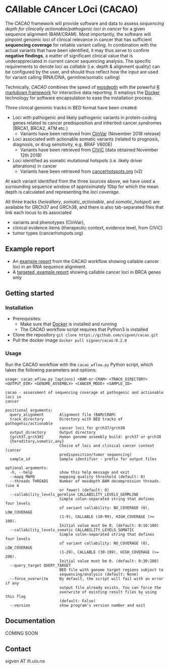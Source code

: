 # *CA*llable *CA*ncer L*O*ci (CACAO)

The *CACAO* framework will provide software and data to assess *sequencing depth for clinically actionable/pathogenic loci in cancer* for a given sequence alignment (BAM/CRAM). Most importantly, the software will pinpoint genomic loci of clinical relevance in cancer that has sufficient **sequencing coverage** for reliable variant calling. In combination with the actual variants that have been identified, it may thus serve to confirm **negative findings**, a matter of significant clinical value that is underappreciated in current cancer sequencing analysis. The specific requirements to denote loci as *callable* (i.e. depth & alignment quality) can be configured by the user, and should thus reflect how the input are used for variant calling (RNA/DNA, germline/somatic calling)

Technically, *CACAO* combines the speed of [mosdepth](https://github.com/brentp/mosdepth) with the powerful [R markdown framework](https://rmarkdown.rstudio.com/) for interactive data reporting. It employs the [Docker](https://www.docker.com) technology for software encapsulation to ease the installation process.

Three clinical genomic tracks in BED format have been created:

* Loci with pathogenic and likely pathogenic variants in protein-coding genes related to cancer predisposition and inherited cancer syndromes (BRCA1, BRCA2, ATM etc.)
	* Variants have been retrieved from [ClinVar](https://www.ncbi.nlm.nih.gov/clinvar) (November 2018 release)
* Loci associated with actionable somatic variants (related to prognosis, diagnosis, or drug sensitivity, e.g. BRAF V600E)
	* Variants have been retrieved from [CIViC](https://civicdb.org) (data obtained November 12th 2018)
* Loci identified as somatic mutational hotspots (i.e. likely driver alterations) in cancer
	* Variants have been retrieved from [cancerhotspots.org](https://www.cancerhotspots.org) (v2)

At each variant identified from the three sources above, we have used a surrounding sequence window of approximately 10bp for which the mean depth is calculated and representing the *loci coverage*.

All three tracks (*hereditary*, *somatic_actionable*, and *somatic_hotspot*) are available for GRCh37 and GRCh38, and there is also tab-separated files that link each locus to its associated
   * variants and phenotypes (ClinVar),
   * clinical evidence items (therapeutic context, evidence level, from CIViC)
   * tumor types (cancerhotspots.org)

## Example report
 - An [example report](https://folk.uio.no/sigven/test.cacao.grch37.html) from the CACAO workflow showing callable cancer loci in an RNA sequence alignment.
 - A [targeted, example report](https://folk.uio.no/sigven/test_targeted.cacao.grch37.html) showing callable cancer loci in BRCA genes only

## Getting started

### Installation

* Prerequisites:
	* Make sure that [Docker](https://www.docker.com/) is installed and running
	* The CACAO workflow script requires that Python3 is installed
* Clone the repository `git clone https://github.com/sigven/cacao.git`
* Pull the docker image `docker pull sigven/cacao:0.2.0`

### Usage

Run the CACAO workflow with the `cacao_wflow.py` Python script, which takes the following parameters and options:

	usage: cacao_wflow.py [options] <BAM-or-CRAM> <TRACK_DIRECTORY> <OUTPUT_DIR> <GENOME_ASSEMBLY> <CANCER_MODE> <SAMPLE_ID>

	cacao - assessment of sequencing coverage at pathogenic and actionable loci in
	cancer

	positional arguments:
	  query_alignment       Alignment file (BAM/CRAM)
	  track_directory       Directory with BED tracks of pathogenic/actionable
	                        cancer loci for grch37/grch38
	  output_directory      Output directory
	  {grch37,grch38}       Human genome assembly build: grch37 or grch38
	  {hereditary,somatic,any}
	                        Choice of loci and clinical cancer context (cancer
	                        predisposition/tumor sequencing)
	  sample_id             Sample identifier - prefix for output files

	optional arguments:
	  -h, --help            show this help message and exit
	  --mapq MAPQ           mapping quality threshold (default: 0)
	  --threads THREADS     Number of mosdepth BAM decompression threads. (use 4
	                        or fewer) (default: 0)
	  --callability_levels_germline CALLABILITY_LEVELS_GERMLINE
	                        Simple colon-separated string that defines four levels
	                        of variant callability: NO_COVERAGE (0), LOW_COVERAGE
	                        (1-9), CALLABLE (10-99), HIGH_COVERAGE (>= 100).
	                        Initial value must be 0. (default: 0:10:100)
	  --callability_levels_somatic CALLABILITY_LEVELS_SOMATIC
	                        Simple colon-separated string that defines four levels
	                        of variant callability: NO_COVERAGE (0), LOW_COVERAGE
	                        (1-29), CALLABLE (30-199), HIGH_COVERAGE (>= 200).
	                        Initial value must be 0. (default: 0:30:200)
	  --query_target QUERY_TARGET
	                        BED file with genome target regions subject to
	                        sequencing/analysis (default: None)
	  --force_overwrite     By default, the script will fail with an error if any
	                        output file already exists. You can force the
	                        overwrite of existing result files by using this flag
	                        (default: False)
	  --version             show program's version number and exit
## Documentation

COMING SOON

## Contact

sigven AT ifi.uio.no
